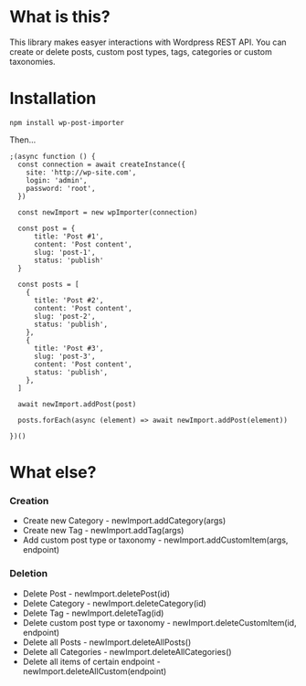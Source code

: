 # What is this?

This library makes easyer interactions with Wordpress REST API. You can create or delete posts, custom post types, tags, categories or custom taxonomies.

# Installation

`npm install wp-post-importer`

Then...

```
;(async function () {
  const connection = await createInstance({
    site: 'http://wp-site.com',
    login: 'admin',
    password: 'root',
  })

  const newImport = new wpImporter(connection)

  const post = {
      title: 'Post #1',
      content: 'Post content',
      slug: 'post-1',
      status: 'publish'
  }

  const posts = [
    {
      title: 'Post #2',
      content: 'Post content',
      slug: 'post-2',
      status: 'publish',
    },
    {
      title: 'Post #3',
      slug: 'post-3',
      content: 'Post content',
      status: 'publish',
    },
  ]

  await newImport.addPost(post)

  posts.forEach(async (element) => await newImport.addPost(element))

})()

```

# What else?

### Creation

- Create new Category - newImport.addCategory(args)
- Create new Tag - newImport.addTag(args)
- Add custom post type or taxonomy - newImport.addCustomItem(args, endpoint)

### Deletion

- Delete Post - newImport.deletePost(id)
- Delete Category - newImport.deleteCategory(id)
- Delete Tag - newImport.deleteTag(id)
- Delete custom post type or taxonomy - newImport.deleteCustomItem(id, endpoint)
- Delete all Posts - newImport.deleteAllPosts()
- Delete all Categories - newImport.deleteAllCategories()
- Delete all items of certain endpoint - newImport.deleteAllCustom(endpoint)
